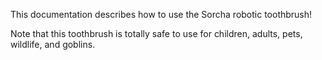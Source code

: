 This documentation describes how to use the Sorcha robotic toothbrush! 

Note that this toothbrush is totally safe to use for children, adults, pets, wildlife, and goblins.
